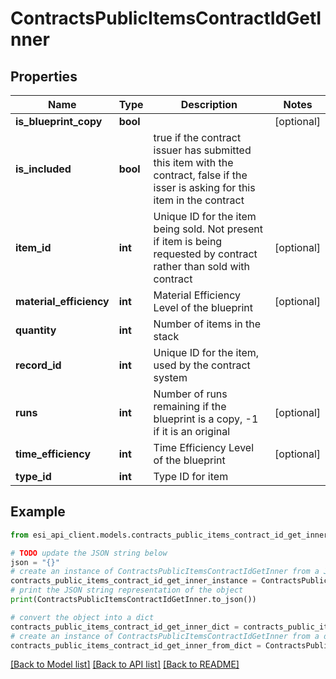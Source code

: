 # ContractsPublicItemsContractIdGetInner


## Properties

Name | Type | Description | Notes
------------ | ------------- | ------------- | -------------
**is_blueprint_copy** | **bool** |  | [optional] 
**is_included** | **bool** | true if the contract issuer has submitted this item with the contract, false if the isser is asking for this item in the contract | 
**item_id** | **int** | Unique ID for the item being sold. Not present if item is being requested by contract rather than sold with contract | [optional] 
**material_efficiency** | **int** | Material Efficiency Level of the blueprint | [optional] 
**quantity** | **int** | Number of items in the stack | 
**record_id** | **int** | Unique ID for the item, used by the contract system | 
**runs** | **int** | Number of runs remaining if the blueprint is a copy, -1 if it is an original | [optional] 
**time_efficiency** | **int** | Time Efficiency Level of the blueprint | [optional] 
**type_id** | **int** | Type ID for item | 

## Example

```python
from esi_api_client.models.contracts_public_items_contract_id_get_inner import ContractsPublicItemsContractIdGetInner

# TODO update the JSON string below
json = "{}"
# create an instance of ContractsPublicItemsContractIdGetInner from a JSON string
contracts_public_items_contract_id_get_inner_instance = ContractsPublicItemsContractIdGetInner.from_json(json)
# print the JSON string representation of the object
print(ContractsPublicItemsContractIdGetInner.to_json())

# convert the object into a dict
contracts_public_items_contract_id_get_inner_dict = contracts_public_items_contract_id_get_inner_instance.to_dict()
# create an instance of ContractsPublicItemsContractIdGetInner from a dict
contracts_public_items_contract_id_get_inner_from_dict = ContractsPublicItemsContractIdGetInner.from_dict(contracts_public_items_contract_id_get_inner_dict)
```
[[Back to Model list]](../README.md#documentation-for-models) [[Back to API list]](../README.md#documentation-for-api-endpoints) [[Back to README]](../README.md)


